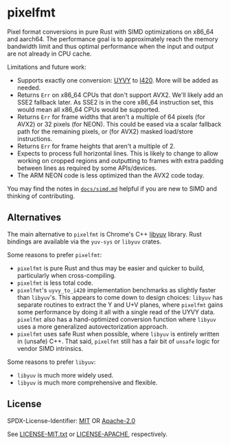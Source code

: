 # pixelfmt

Pixel format conversions in pure Rust with SIMD optimizations on x86\_64 and
aarch64. The performance goal is to approximately reach the memory bandwidth
limit and thus optimal performance when the input and output are not already
in CPU cache.

Limitations and future work:

*   Supports exactly one conversion:
    [UYVY](https://fourcc.org/pixel-format/yuv-uyvy/) to
    [I420](https://fourcc.org/pixel-format/yuv-i420/).
    More will be added as needed.
*   Returns `Err` on x86\_64 CPUs that don't support
    AVX2. We'll likely add an SSE2 fallback later. As SSE2 is in the core
    x86\_64 instruction set, this would mean all x86\_64 CPUs would be supported.
*   Returns `Err` for frame widths that aren't a multiple
    of 64 pixels (for AVX2) or 32 pixels (for NEON). This could be eased via a
    scalar fallback path for the remaining pixels, or (for AVX2) masked
    load/store instructions.
*   Returns `Err` for frame heights that aren't a multiple of 2.
*   Expects to process full horizontal lines. This is likely to
    change to allow working on cropped regions and outputting to frames with
    extra padding between lines as required by some APIs/devices.
*   The ARM NEON code is less optimized than the AVX2 code today.

You may find the notes in [`docs/simd.md`](docs/simd.md) helpful if you are new
to SIMD and thinking of contributing.

## Alternatives

The main alternative to `pixelfmt` is Chrome's C++
[libyuv](https://chromium.googlesource.com/libyuv/libyuv) library.
Rust bindings are available via the `yuv-sys` or `libyuv` crates.

Some reasons to prefer `pixelfmt`:

*   `pixelfmt` is pure Rust and thus may be easier and quicker to build,
    particularly when cross-compiling.
*   `pixelfmt` is less total code.
*   `pixelfmt`'s `uyvy_to_i420` implementation benchmarks as slightly faster than
    `libyuv`'s. This appears to come down to design choices: `libyuv` has
    separate routines to extract the Y and U+V planes, where `pixelfmt` gains
    some performance by doing it all with a single read of the UYVY data.
    `pixelfmt` also has a hand-optimized conversion function where `libyuv`
    uses a more generalized autovectorization approach.
*   `pixelfmt` uses safe Rust when possible, where `libyuv` is entirely written
    in (unsafe) C++. That said, `pixelfmt` still has a fair bit of `unsafe`
    logic for vendor SIMD intrinsics.
    
Some reasons to prefer `libyuv`:

*   `libyuv` is much more widely used.
*   `libyuv` is much more comprehensive and flexible.

## License

SPDX-License-Identifier: [MIT](https://spdx.org/licenses/MIT.html) OR [Apache-2.0](https://spdx.org/licenses/Apache-2.0.html)

See [LICENSE-MIT.txt](LICENSE-MIT.txt) or [LICENSE-APACHE](LICENSE-APACHE.txt),
respectively.

